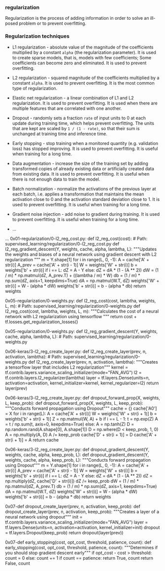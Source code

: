 ### regularization

Regularization is the process of adding information in order to solve an ill-posed problem or to prevent overfitting.

### Regularization techniques

- L1 regularization - absolute value of the magnitude of the coefficients multiplied by a constant `alpha` (the regularization parameter). It is used to create sparse models, that is, models with few coefficients; Some coefficients can become zero and eliminated. It is used to prevent overfitting.
- L2 regularization - squared magnitude of the coefficients multiplied by a constant `alpha`. It is used to prevent overfitting. It is the most common type of regularization.

- Elastic net regularization - a linear combination of L1 and L2 regularization. It is used to prevent overfitting. It is used when there are multiple features that are correlated with one another.

- Dropout - randomly sets a fraction `rate` of input units to 0 at each update during training time, which helps prevent overfitting. The units that are kept are scaled by `1 / (1 - rate)`, so that their sum is unchanged at training time and inference time.

- Early stopping - stop training when a monitored quantity (e.g. validation loss) has stopped improving. It is used to prevent overfitting. It is useful when training for a long time.

- Data augmentation - increase the size of the training set by adding transformed copies of already existing data or artificially created data from existing data. It is used to prevent overfitting. It is useful when there is not enough data to train the model.

- Batch normalization - normalize the activations of the previous layer at each batch, i.e. applies a transformation that maintains the mean activation close to 0 and the activation standard deviation close to 1. It is used to prevent overfitting. It is useful when training for a long time.

- Gradient noise injection - add noise to gradient during training. It is used to prevent overfitting. It is useful when training for a long time.
- ...

...
0x01-regularization/0-l2_reg_cost.py: def l2_reg_cost(cost): # Path: supervised_learning/regularization/0-l2_reg_cost.py
    def l2_reg_gradient_descent(Y, weights, cache, alpha, lambtha, L):
        """Updates the weights and biases of a neural network using gradient
        descent with L2 regularization
        """
        m = Y.shape[1]
        for i in range(L, 0, -1):
            A = cache['A' + str(i)]
            A_prev = cache['A' + str(i - 1)]
            W = weights['W' + str(i)]
            b = weights['b' + str(i)]
            if i == L:
                dZ = A - Y
            else:
                dZ = dA * (1 - (A ** 2))
            dW = (1 / m) * np.matmul(dZ, A_prev.T) + ((lambtha / m) * W)
            db = (1 / m) * np.sum(dZ, axis=1, keepdims=True)
            dA = np.matmul(W.T, dZ)
            weights['W' + str(i)] = W - (alpha * dW)
            weights['b' + str(i)] = b - (alpha * db)
        return weights

0x05-regularization/0-weights.py: def l2_reg_cost(cost, lambtha, weights, L, m): # Path: supervised_learning/regularization/0-weights.py
    def l2_reg_cost(cost, lambtha, weights, L, m): 
        """Calculates the cost of a neural network with L2 regularization
        using tensorflow
        """
        return cost + tf.losses.get_regularization_losses()


0x05-regularization/0-weights.py: def l2_reg_gradient_descent(Y, weights, cache, alpha, lambtha, L): # Path: supervised_learning/regularization/0-weights.py

0x06-keras/3-l2_reg_create_layer.py: def l2_reg_create_layer(prev, n, activation, lambtha): # Path: supervised_learning/regularization/0-weights.py
    def l2_reg_create_layer(prev, n, activation, lambtha):
        """Creates a tensorflow layer that includes L2 regularization"""
        kernel = tf.contrib.layers.variance_scaling_initializer(mode="FAN_AVG")
        l2 = tf.contrib.layers.l2_regularizer(lambtha)
        layer = tf.layers.Dense(units=n, activation=activation,
                                kernel_initializer=kernel,
                                kernel_regularizer=l2)
        return layer(prev)

0x06-keras/3-l2_reg_create_layer.py: def dropout_forward_prop(X, weights, L, keep_prob):
    def dropout_forward_prop(X, weights, L, keep_prob):
        """Conducts forward propagation using Dropout"""
        cache = {}
        cache['A0'] = X
        for i in range(L):
            A = cache['A' + str(i)]
            W = weights['W' + str(i + 1)]
            b = weights['b' + str(i + 1)]
            Z = np.matmul(W, A) + b
            if i == L - 1:
                t = np.exp(Z)
                A = t / np.sum(t, axis=0, keepdims=True)
            else:
                A = np.tanh(Z)
                D = np.random.rand(A.shape[0], A.shape[1])
                D = np.where(D < keep_prob, 1, 0)
                A = np.multiply(A, D)
                A /= keep_prob
                cache['D' + str(i + 1)] = D
            cache['A' + str(i + 1)] = A
        return cache

0x06-keras/3-l2_reg_create_layer.py: def dropout_gradient_descent(Y, weights, cache, alpha, keep_prob, L):
    def dropout_gradient_descent(Y, weights, cache, alpha, keep_prob, L):
        """Conducts forward propagation using Dropout"""
        m = Y.shape[1]
        for i in range(L, 0, -1):
            A = cache['A' + str(i)]
            A_prev = cache['A' + str(i - 1)]
            W = weights['W' + str(i)]
            b = weights['b' + str(i)]
            if i == L:
                dZ = A - Y
            else:
                dZ = dA * (1 - (A ** 2))
                dZ = np.multiply(dZ, cache['D' + str(i)])
                dZ /= keep_prob
            dW = (1 / m) * np.matmul(dZ, A_prev.T)
            db = (1 / m) * np.sum(dZ, axis=1, keepdims=True)
            dA = np.matmul(W.T, dZ)
            weights['W' + str(i)] = W - (alpha * dW)
            weights['b' + str(i)] = b - (alpha * db)
        return weights

0x07-def dropout_create_layer(prev, n, activation, keep_prob):
    def dropout_create_layer(prev, n, activation, keep_prob):
        """Creates a layer of a neural network using dropout"""
        init = tf.contrib.layers.variance_scaling_initializer(mode="FAN_AVG")
        layer = tf.layers.Dense(units=n, activation=activation,
                                kernel_initializer=init)
        dropout = tf.layers.Dropout(keep_prob)
        return dropout(layer(prev))

0x07-def early_stopping(cost, opt_cost, threshold, patience, count):
    def early_stopping(cost, opt_cost, threshold, patience, count):
        """Determines if you should stop gradient descent early"""
        if opt_cost - cost > threshold:
            count = 0
        else:
            count += 1
        if count == patience:
            return True, count
        return False, count